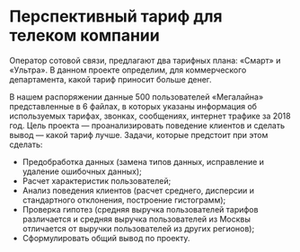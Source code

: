 # Перспективный тариф для телеком компании

Оператор сотовой связи, предлагают два тарифных плана: «Смарт» и «Ультра». В данном проекте определим, для коммерческого департамента, какой тариф приносит больше денег.

В нашем распоряжении данные 500 пользователей «Мегалайна» представленные в 6 файлах, в которых указаны информация об используемых тарифах, звонках, сообщениях, интернет трафике за 2018 год. Цель проекта — проанализировать поведение клиентов и сделать вывод — какой тариф лучше. Задачи, которые предстоит при этом сделать:
- Предобработка данных (замена типов данных, исправление и удаление ошибочных данных);
- Расчет характеристик пользователей;
- Анализ поведения клиентов (расчет среднего, дисперсии и стандартного отклонения, построение гистограмм);
- Проверка гипотез (средняя выручка пользователей тарифов различается и средняя выручка пользователей из Москвы отличается от выручки пользователей из других регионов);
- Сформулировать общий вывод по проекту.